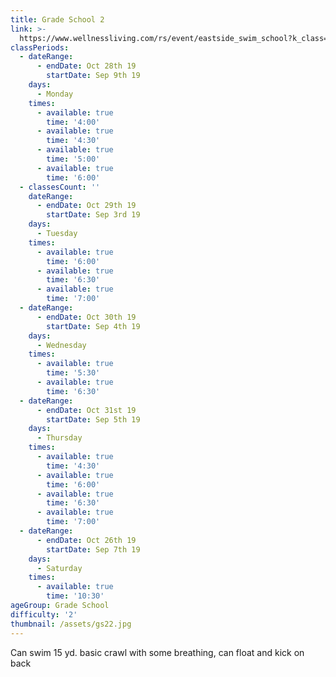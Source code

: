 ```yaml
---
title: Grade School 2
link: >-
  https://www.wellnessliving.com/rs/event/eastside_swim_school?k_class=136800&k_class_tab=10910
classPeriods:
  - dateRange:
      - endDate: Oct 28th 19
        startDate: Sep 9th 19
    days:
      - Monday
    times:
      - available: true
        time: '4:00'
      - available: true
        time: '4:30'
      - available: true
        time: '5:00'
      - available: true
        time: '6:00'
  - classesCount: ''
    dateRange:
      - endDate: Oct 29th 19
        startDate: Sep 3rd 19
    days:
      - Tuesday
    times:
      - available: true
        time: '6:00'
      - available: true
        time: '6:30'
      - available: true
        time: '7:00'
  - dateRange:
      - endDate: Oct 30th 19
        startDate: Sep 4th 19
    days:
      - Wednesday
    times:
      - available: true
        time: '5:30'
      - available: true
        time: '6:30'
  - dateRange:
      - endDate: Oct 31st 19
        startDate: Sep 5th 19
    days:
      - Thursday
    times:
      - available: true
        time: '4:30'
      - available: true
        time: '6:00'
      - available: true
        time: '6:30'
      - available: true
        time: '7:00'
  - dateRange:
      - endDate: Oct 26th 19
        startDate: Sep 7th 19
    days:
      - Saturday
    times:
      - available: true
        time: '10:30'
ageGroup: Grade School
difficulty: '2'
thumbnail: /assets/gs22.jpg
---
```

Can swim 15 yd. basic crawl with some breathing, can float and kick on back
